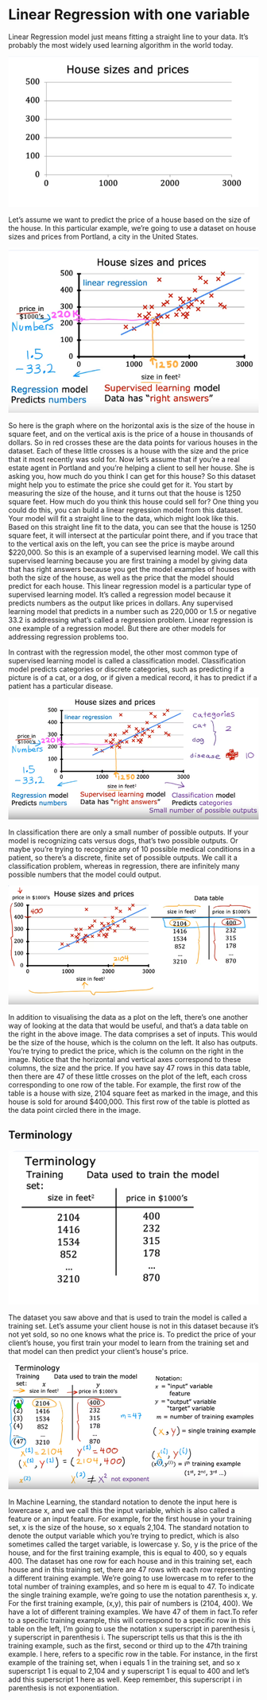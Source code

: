 # Linear Regression with one variable

Linear Regression model just means fitting a straight line to your data. It’s probably the most widely used learning algorithm in the world today.

![House Size Prices](house-size-prices.png)

Let’s assume we want to predict the price of a house based on the size of the house. In this particular example, we’re going to use a dataset on house sizes and prices from Portland, a city in the United States.

![House Size Prices](house-size-prices-1.png)

So here is the graph where on the horizontal axis is the size of the house in square feet, and on the vertical axis is the price of a house in thousands of dollars. So in red crosses these are the data points for various houses in the dataset. Each of these little crosses is a house with the size and the price that it most recently was sold for. Now let’s assume that if you’re a real estate agent in Portland and you’re helping a client to sell her house. She is asking you, how much do you think I can get for this house? So this dataset might help you to estimate the price she could get for it. You start by measuring the size of the house, and it turns out that the house is 1250 square feet. How much do you think this house could sell for? One thing you could do this, you can build a linear regression model from this dataset. Your model will fit a straight line to the data, which might look like this. Based on this straight line fit to the data, you can see that the house is 1250 square feet, it will intersect at the particular point there, and if you trace that to the vertical axis on the left, you can see the price is maybe around $220,000. So this is an example of a supervised learning model. We call this supervised learning because you are first training a model by giving data that has right answers because you get the model examples of houses with both the size of the house, as well as the price that the model should predict for each house. This linear regression model is a particular type of supervised learning model. It’s called a regression model because it predicts numbers as the output like prices in dollars. Any supervised learning model that predicts in a number such as 220,000 or 1.5 or negative 33.2 is addressing what’s called a regression problem. Linear regression is one example of a regression model. But there are other models for addressing regression problems too.

In contrast with the regression model, the other most common type of supervised learning model is called a classification model. Classification model predicts categories or discrete categories, such as predicting if a picture is of a cat, or a dog, or if given a medical record, it has to predict if a patient has a particular disease.  

![House Size Prices](house-size-prices-2.png)

In classification there are only a small number of possible outputs. If your model is recognizing cats versus dogs, that’s two possible outputs. Or maybe you’re trying to recognize any of 10 possible medical conditions in a patient, so there’s a discrete, finite set of possible outputs. We call it a classification problem, whereas in regression, there are infinitely many possible numbers that the model could output.

![House Size Prices & Data Table](data-table.png)

In addition to visualising the data as a plot on the left, there’s one another way of looking at the data that would be useful, and that’s a data table on the right in the above image. The data comprises a set of inputs. This would be the size of the house, which is the column on the left. It also has outputs. You’re trying to predict the price, which is the column on the right in the image. Notice that the horizontal and vertical axes correspond to these columns, the size and the price. If you have say 47 rows in this data table, then there are 47 of these little crosses on the plot of the left, each cross corresponding to one row of the table. For example, the first row of the table is a house with size, 2104 square feet as marked in the image, and this house is sold for around $400,000. This first row of the table is plotted as the data point circled there in the image.

## Terminology

![Terminology: Training Set](terminology.png)

The dataset you saw above and that is used to train the model is called a training set. Let’s assume your client house is not in this dataset because it’s not yet sold, so no one knows what the price is. To predict the price of your client’s house, you first train your model to learn from the training set and that model can then predict your client’s house's price.

![Terminology & Notation: Training Set](terminology-1.png)

 In Machine Learning, the standard notation to denote the input here is lowercase x, and we call this the input variable, which is also called a feature or an input feature. For example, for the first house in your training set, x is the size of the house, so x equals 2,104. The standard notation to denote the output variable which you’re trying to predict, which is also sometimes called the target variable, is lowercase y. So, y is the price of the house, and for the first training example, this is equal to 400, so y equals 400. The dataset has one row for each house and in this training set, each house and in this training set, there are 47 rows with each row representing a different training example. We’re going to use lowercase m to refer to the total number of training examples, and so here m is equal to 47. To indicate the single training example, we’re going to use the notation parenthesis x, y. For the first training example, (x,y), this pair of numbers is (2104, 400). We have a lot of different training examples. We have 47 of them in fact.To refer to a specific training example, this will correspond to a specific row in this table on the left, I’m going to use the notation x superscript in parenthesis i, y superscript in parenthesis i. The superscript tells us that this is the ith training example, such as the first, second or third up to the 47th training example. I here, refers to a specific row in the table. For instance, in the first example of the training set, when i equals 1 in the training set, and so x superscript 1 is equal to 2,104 and y superscript 1 is equal to 400 and let’s add this superscript 1 here as well. Keep remember, this superscript i in parenthesis is not exponentiation.
